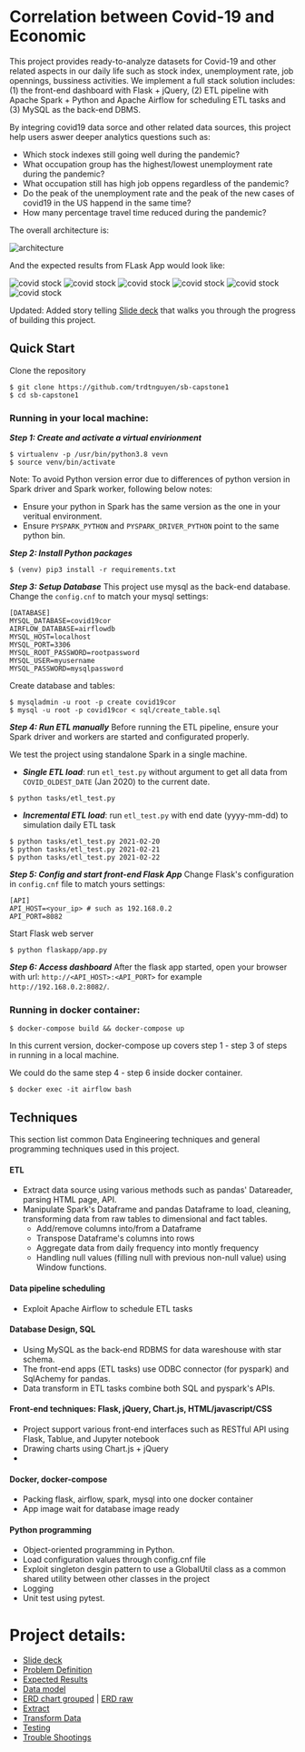 # Correlation between Covid-19 and Economic
This project provides ready-to-analyze datasets for Covid-19 and other related aspects in our daily life such as stock index, unemployment rate, job opennings, bussiness activities. We implement a full stack solution includes: (1) the front-end dashboard with Flask + jQuery, (2) ETL pipeline with Apache Spark + Python and Apache Airflow for scheduling ETL tasks and (3) MySQL as the back-end DBMS. 

By integring covid19 data sorce and other related data sources, this project help users aswer deeper analytics questions such as:
* Which stock indexes still going well during the pandemic?
* What occupation group has the highest/lowest unemployment rate during the pandemic?
* What occupation still has high job oppens regardless of the pandemic?
* Do the peak of the unemployment rate and the peak of the new cases of covid19 in the US happend in the same time?
* How many percentage travel time reduced during the pandemic?

The overall architecture is:

![architecture](docs/flowchart.jpg?raw=true)

And the expected results from FLask App would look like:

![covid stock](images/covid_stock1.jpg?raw=true)
![covid stock](images/covid_stock2.jpg?raw=true)
![covid stock](images/covid_jobmarket1.jpg?raw=true)
![covid stock](images/covid_unemployment.jpg?raw=true)
![covid stock](images/covid_employer.jpg?raw=true)
![covid stock](images/covid_retail.jpg?raw=true)


Updated: Added story telling [Slide deck](https://docs.google.com/presentation/d/1af-YRE0olJoWg0lmaxU_24MULDHB_1eP6vQqhRHNPLw/edit?usp=sharing) that walks you through the progress of building this project.
## Quick Start
Clone the repository
```
$ git clone https://github.com/trdtnguyen/sb-capstone1
$ cd sb-capstone1
```
### Running in your local machine:

***Step 1: Create and activate a virtual envirionment***
```
$ virtualenv -p /usr/bin/python3.8 vevn
$ source venv/bin/activate
```

Note: To avoid Python version error due to differences of python version in  Spark driver and Spark worker, following below notes:
* Ensure your python in Spark has the same version as the one in your veritual environment.
* Ensure `PYSPARK_PYTHON` and `PYSPARK_DRIVER_PYTHON` point to the same python bin.

***Step 2: Install Python packages***
```
$ (venv) pip3 install -r requirements.txt
```
***Step 3: Setup Database***
This project use mysql as the back-end database. Change the `config.cnf` to match your mysql settings:
```
[DATABASE]
MYSQL_DATABASE=covid19cor
AIRFLOW_DATABASE=airflowdb
MYSQL_HOST=localhost
MYSQL_PORT=3306
MYSQL_ROOT_PASSWORD=rootpassword
MYSQL_USER=myusername
MYSQL_PASSWORD=mysqlpassword
```

Create database and tables:

```
$ mysqladmin -u root -p create covid19cor
$ mysql -u root -p covid19cor < sql/create_table.sql
```

***Step 4: Run ETL manually***
Before running the ETL pipeline, ensure your Spark driver and workers are started and configurated properly.

We test the project using standalone Spark in a single machine.

* ***Single ETL load***: run `etl_test.py` without argument to get all data from `COVID_OLDEST_DATE` (Jan 2020) to the current date.
```
$ python tasks/etl_test.py
```

* ***Incremental ETL load***: run `etl_test.py` with end date (yyyy-mm-dd) to simulation daily ETL task
```
$ python tasks/etl_test.py 2021-02-20
$ python tasks/etl_test.py 2021-02-21
$ python tasks/etl_test.py 2021-02-22
```

***Step 5: Config and start front-end Flask App***
Change Flask's configuration in `config.cnf` file to match yours settings:
```
[API]
API_HOST=<your_ip> # such as 192.168.0.2
API_PORT=8082
```

Start Flask web server
```
$ python flaskapp/app.py
```
***Step 6: Access dashboard***
After the flask app started, open your browser with url: `http://<API_HOST>:<API_PORT>` for example `http://192.168.0.2:8082/`. 

### Running in docker container:
```
$ docker-compose build && docker-compose up
```
In this current version, docker-compose up covers step 1 - step 3 of steps in running in a local machine. 

We could do the same step 4 - step 6 inside docker container.
```
$ docker exec -it airflow bash
```


## Techniques
This section list common Data Engineering techniques and general programming techniques used in this project.
#### ETL
* Extract data source using various methods such as pandas' Datareader, parsing HTML page, API.
* Manipulate Spark's Dataframe and pandas Dataframe to load, cleaning, transforming data from raw tables to dimensional and fact tables.
   * Add/remove columns into/from a Dataframe
   * Transpose Dataframe's columns into rows
   * Aggregate data from daily frequency into montly frequency
   * Handling null values (filling null with previous non-null value) using Window functions.
#### Data pipeline scheduling
* Exploit Apache Airflow to schedule ETL tasks
#### Database Design, SQL
* Using MySQL as the back-end RDBMS for data wareshouse with star schema.
* The front-end apps (ETL tasks) use ODBC connector (for pyspark) and SqlAchemy for pandas.
* Data transform in ETL tasks combine both SQL and pyspark's APIs.
#### Front-end techniques: Flask, jQuery, Chart.js, HTML/javascript/CSS
* Project support various front-end interfaces such as RESTful API using Flask, Tablue, and Jupyter notebook
* Drawing charts using Chart.js + jQuery
* 
#### Docker, docker-compose
* Packing flask, airflow, spark, mysql into one docker container
* App image wait for database image ready

#### Python programming
* Object-oriented programming in Python.
* Load configuration values through config.cnf file
* Exploit singleton desgin pattern to use a GlobalUtil class as a common shared utility between other classes in the project
* Logging
* Unit test using pytest.

# Project details:
* [Slide deck](https://docs.google.com/presentation/d/1af-YRE0olJoWg0lmaxU_24MULDHB_1eP6vQqhRHNPLw/edit?usp=sharing)
* [Problem Definition](https://github.com/trdtnguyen/sb-capstone1/wiki/Problem-Definition)
* [Expected Results](https://github.com/trdtnguyen/sb-capstone1/wiki/Expected-Result)
* [Data model](https://github.com/trdtnguyen/sb-capstone1/wiki/Data-Model)
* [ERD chart grouped](docs/erd_group.pdf) | [ERD raw](docs/erd_draw.pdf)
* [Extract](https://github.com/trdtnguyen/sb-capstone1/wiki/Dataset)
* [Transform Data](https://github.com/trdtnguyen/sb-capstone1/wiki/Transform)
* [Testing](https://github.com/trdtnguyen/sb-capstone1/wiki/Testing)
* [Trouble Shootings](https://github.com/trdtnguyen/sb-capstone1/wiki/Trouble-Shooting)


